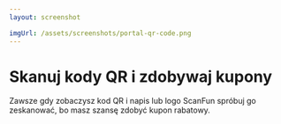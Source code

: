 ```yaml
---
layout: screenshot 

imgUrl: /assets/screenshots/portal-qr-code.png
---
```

# Skanuj kody QR i zdobywaj kupony

Zawsze gdy zobaczysz kod QR i napis lub logo ScanFun spróbuj go zeskanować, bo masz szansę zdobyć kupon rabatowy.

